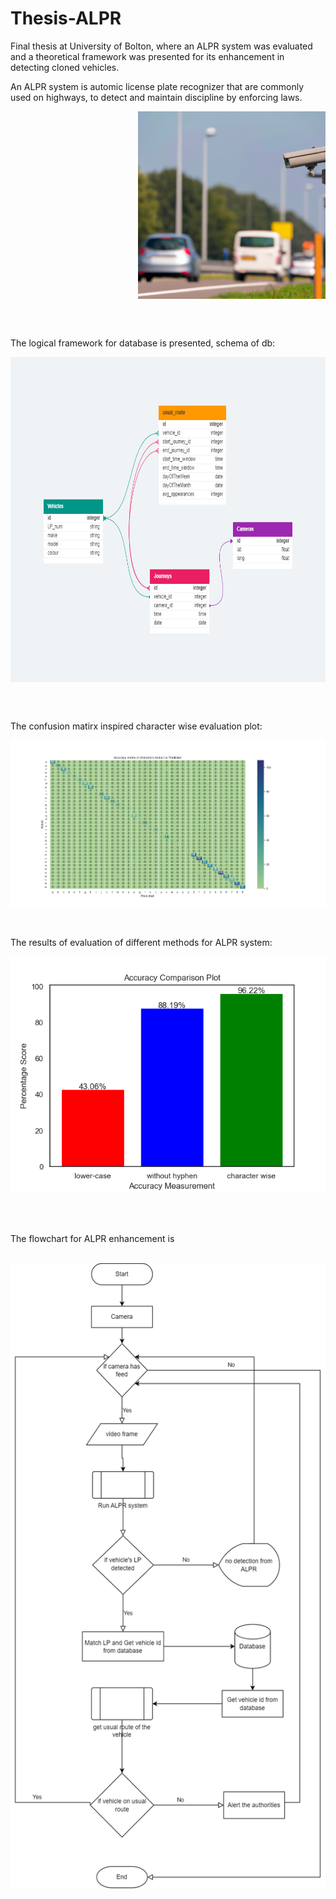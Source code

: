 # Thesis-ALPR
Final thesis at University of Bolton, where an ALPR system was evaluated and a theoretical framework was presented for its enhancement in detecting cloned vehicles.
<br>

An ALPR system is automic license plate recognizer that are commonly used on highways, to detect and maintain discipline by enforcing laws.

<p align="right">
<a href="url"><img src="ALPR.jpg" align="center" height="300" width="300" ></a>
</p>
  <br>
</br>

The logical framework for database is presented, schema of db:
</br>
<p align="center">
<a href="url"><img src="DB_vehicle_identification.png" align="center" height="520" width="520" ></a>
</p>
<br>
</br>



The confusion matirx inspired character wise evaluation plot:
</br>
<p align="center">
  <a href="url"><img src="accuracy_matrix.png" align="center" ></a>
</p>
</br>

</br>
The results of evaluation of different methods for ALPR system:
<p align="center">
  <img src="https://github.com/nauman-akram/Thesis-ALPR/blob/main/comparison%20plot.png" />
</p>
</br>

</br>

The flowchart for ALPR enhancement is 
</br>
</br>
<p align="center">
<a href="url"><img src="project_flowchart.png" align="center" height="1000" width="600" ></a>
</p>

